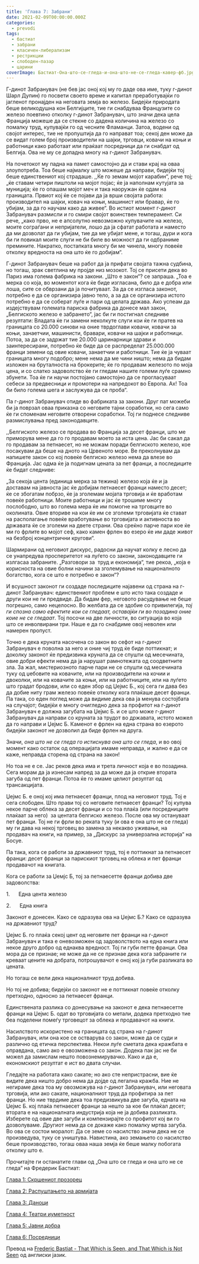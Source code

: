 ```yaml
---
title: 'Глава 7: Забрани'
date: 2021-02-09T00:00:00.000Z
categories:
  - prevodi
tags:
  - бастиат
  - забрани
  - класичен-либерализам
  - рестрикции
  - слободен-пазар
  - царини
coverImage: Бастиат-Она-што-се-гледа-и-она-што-не-се-гледа-кавер-фб.jpg
---
```


Г-динот Забранувач (не бев јас оној кој му го даде ова име, туку г-динот Шарл Дупин) го посвети своето време и капитал преработувајќи го јагленот пронајден на неговата земја во железо. Бидејќи природата беше великодушна кон Белгијците, тие ги снабдуваа Французите со железо поевтино отколку г-динот Забранувач, што значи дека цела Франција можеше да се стекне со дадена количина на железо со помалку труд, купувајќи го од чесните Фламанци. Затоа, водени од својот интерес, тие не пропуштија да го направат тоа; секој ден може да се видат голем број производители на шајки, трговци, ковачи на коњи и работници како работаат или праќаат посредници да ги снабдат од Белгија. Ова не му се допадна многу на г-динот Забранувач.

На почетокот му падна на памет самостојно да и стави крај на оваа злоупотреба. Тоа беше најмалку што можеше да направи, бидејќи тој беше единствениот кој страдаше. ,,Ќе го земам мојот карабин“, рече тој; „ќе ставам четири пиштоли на мојот појас; ќе ја наполнам кутујата за муниција; ќе го опашам мојот меч и така наоружан ќе одам на границата. Првиот кој ќе се појави да ја врши својата работа: производител на шајки, ковач на коњи, машинист или бравар, ќе го убијам, за да го научам како да живее“. Во истиот момент г-динот Забранувач размисли и го смири својот воинствен темперамент. Си рече, „како прво, не е апсолутно невозможно купувачите на железо, моите сограѓани и непријатели, лошо да ја сфатат работата и наместо да ми дозволат да ги убијам, тие да ме убијат мене, и тогаш, дури и кога би ги повикал моите слуги не би биле во можност да ги одбраниме премините. Накратко, постапката многу би ме чинела, многу повеќе отколку вредноста на она што ќе го добијам“.

Г-динот Забранувач беше на работ да ја прифати својата тажна судбина, но тогаш, зрак светлина му пројде низ мозокот. Тој се присети дека во Париз има голема фабрика на закони. „Што е закон“? се запраша. „Тоа е мерка со која, во моментот кога ќе биде изгласана, било да е добра или лоша, сите се обврзани да ја почитуваат. За да се изгласа законот, потребно е да се организира јавно тело, а за да се организира истото потребно е да се соберат луѓе и пари од целата држава. Ако успеам да издејствувам големата париска фабрика да донесе мал закон, „Белгиското железо е забрането“, јас би ги постигнал следниве резултати: Владата ќе ги замени неколкуте слуги кои ќе ги пратев на границата со 20.000 синови на оние тврдоглави ковачи, ковачи за коњи, занаетчии, машинисти, бравари, ковачи на шајки и работници. Потоа, за да се задржат тие 20.000 царинарници здрави и заинтересирани, потребно ќе биде да се распределат 25.000.000 франци земени од овие ковачи, занаетчии и работници. Тие ќе ја чуваат границата многу подобро; мене нема да ме чини ништо; нема да бидам изложен на бруталноста на брокерите; ќе го продавам железото по моја цена, и со слатко задоволство ќе ги гледам нашите големи луѓе срамно збунети. Тоа ќе ги научи постојано самостојно да се прогласуваат себеси за предвесници и промотери на напредокот во Европа. Ах! Тоа би било голема шега и заслужува да се проба“.

Па г-динот Забранувач отиде во фабриката за закони. Друг пат можеби би ја поврзал оваа приказна со неговите тајни соработки, но сега само ќе ги споменам неговите отворени соработки. Тој ги поднесе следниве размислувања пред законодавците.

,,Белгиското железо се продава во Франција за десет франци, што ме приморува мене да го го продавам моето за иста цена. Јас би сакал да го продавам за петнаесет, но не можам поради белгиското железо, кое посакувам да беше на дното на Црвеното море. Ве преколнувам да напишете закон со кој повеќе белгиско железо нема да влезе во Франција. Јас одма ќе ја подигнам цената за пет франци, а последиците ќе бидат следниве:

„За секоја цента (единица мерка за тежина) железо која ќе и ја доставам на јавноста јас ќе добијам петнаесет франци наместо десет; ќе се збогатам побрзо, ќе ја зголемам мојата трговија и ќе вработам повеќе работници. Моите работници и јас ќе трошиме многу послободно, што во голема мера ќе им помогне на трговците во околината. Овие вториве на кои ќе им се зголеми трговијата ќе стават на располагање повеќе вработување во трговијата и активноста во државата ќе се зголеми на двете страни. Ова среќно парче пари кое ќе ми го фрлите во мојот сеф, како камен фрлен во езеро ќе им даде живот на безброј концентрични кругови“.

Шармирани од неговиот дискурс, радосни да научат колку е лесно да се унапредува просперитетот на луѓето со закони, законодавците ги излгасаа забраните. „Разговори за  труд и економија“, тие рекоа, „која е корисноста на овие болни начини за зголемување на националното богатство, кога се што е потребно е закон“?

И всушност законот ги создаде последиците најавени од страна на г-динот Забранувач: единствениот проблем е што исто така создаде и други кои не ги предвиде. Да бидам фер, неговото расудување не беше погрешно, само нецелосно. Во желбата да се здобие со привилегија, _тој ги спозна само ефектите кои се гледаат, оставајќи ги во позадина оние коие не се гледаат_. Тој посочи на две личности, во ситуација во која што се инволвирани три. Наше е да го снабдиме овој неволен или намерен пропуст.

Точно е дека круната насочена со закон во сефот на г-динот Забранувач е поволна за него и оние чиј труд ќе биде поттикнат; и доколку законот ќе предизвика круната да се спушти од месечината, овие добри ефекти нема да ја нарушат рамнотежата од соодветните зла. За жал, мистериозното парче пари не се спушти од месечината туку од џебовите на ковачите, или на производители на кочии и двоколки, или на ковачите за коњи, или на работниците, или на луѓето што градат бродови, или со еден збор од Џејмс Б., кој сега ги дава без да добие ниту грам железо повеќе отколку кога плаќаше десет франци. Па така, со еден поглед може да видиме дека ова ја менува состојбата на случајот; бидејќи е многу очигледно дека за профитот на г-динот Забранувач е должна загубата на Џејмс Б. и се што може г-динот Забранувач да направи со круната за трудот во државата, истото можел да го направи и Џејмс Б. Каменот е фрлен на една страна во езерото бидејќи законот не дозволил да биде фрлен на друга.

Значи, _она што не се гледа го истиснува она што се гледа_, и во овој момент како остаток од операцијата имаме неправда, и жално е да се каже, неправда сторена од страна на закон!

Но тоа не е се. Јас реков дека има и трета личност која е во позадина. Сега морам да ја изнесам напред за да може да ја открие втората загуба од пет франци. Потоа ќе го имаме целиот резултат од трансакцијата.

Џејмс Б. е оној кој има петнаесет франци, плод на неговиот труд. Тој е сега слободен. Што прави тој со неговите петнаесет франци? Тој купува некое парче облека за десет франци и со тоа плаќа (или посредниците плаќаат за него)  за центата белгиско железо. После ова му остануваат пет франци. Тој не ги фрли во реката туку (и ова е она што не се гледа) му ги дава на некој трговец во замена за некакво уживање, на продавач на книги, на пример, за „Дискурс за универзална историја“ на Босуе.

Па така, кога се работи за државниот труд, тој е поттикнат за петнаесет франци: десет франци за парискиот трговец на облека и пет франци продавачот на книгата.

Кога се работи за Џемјс Б, тој за петнаесетте франци добива две задоволства:

1.      Една цента железо

2.      Една книга

Законот е донесен. Како се одразува ова на Џејмс Б.? Како се одразува на државниот труд?

Џејмс Б. го плаќа секој цент од неговите пет франци на г-динот Забранувач и така е оневозможен од задоволството на една книга или некое друго добро од еднаква вредност. Тој ги губи петте франци. Ова мора да се признае; не може да не се признае дека кога забраните ги креваат цените на добрата, потрошувачот е оној кој ја губи разликата во цената.

Но тогаш се вели дека националниот труд добива.

Но тој не добива; бидејќи со законот не е поттикнат повеќе отколку претходно, односно за петнаесет франци.

Единствената разлика со донесување на законот е дека петнаесетте франци на Џејмс Б. одат во трговијата со метали, додека претходно тие беа поделени помеѓу трговецот за облека и продавачот на книги.

Насилството искористено на границата од страна на г-динот Забранувач, или она кое се остварува со закон, може да се суди и различно од етичка перспектива. Некои луѓе сметата дека кражбата е оправдана, само ако е овозможена со закон. Додека пак јас не би можел да замислам нешто повознемирувачко. Како и да е, економскиот резултат е ист во двата случаи.

Гледајте на работата како сакате; но ако сте непристрасни, вие ќе видите дека ништо добро нема да дојде од легална кражба. Ние не негираме дека тоа му овозможува на г-динот Забранувач, или неговата трговија, или ако сакате, националниот труд да профитира за пет франци. Но ние тврдиме дека тоа предизвикува две загуба, едната на Џејмс Б. кој плаќа петнаесет франци за нешто за кое би плаќал десет; втората е на националната индустрија која не ја добива разликата. Изберете од овие две загуби и компензирајте со профитот кој ви го дозволуваме. Другиот нема да се докаже како помалку мртва загуба. Во ова се состои моралот: Да се земе со насилство значи дека не се произведува, туку се уништува. Навистина, ако земањето со насилство беше производство, тогаш оваа наша земја ќе беше малку побогата отколку што е.

Прочитајте ги останатите глави од „Она што се гледа и она што не се гледа“ на Фредерик Бастиат:  
  
[Глава 1: Скршениот прозорец](http://libertaniabackup.local/ona-sto-se-gleda-i-ona-sto-ne-se-gleda-skrseniot-prozorec/)

[Глава 2: Распуштањето на армијата](http://libertaniabackup.local/ona-sto-se-gleda-i-ona-sto-ne-se-gleda-glava-2/?fbclid=IwAR0KMynIZBU7-pAUgOijoR7Zmn5jJzbsIMBFNxo2Kwr2g9viMVZ40BWuRq8)

[Глава 3: Даноци](http://libertaniabackup.local/ona-sto-se-gleda-i-ona-ston-ne-se-gleda-danoci/)

[Глава 4: Театри иуметност](http://libertaniabackup.local/ona-sto-se-gleda-i-ona-sto-ne-se-gleda-teatri-i-umetnost/)

[Глава 5: Јавни добра](http://libertaniabackup.local/bastiat-javni-dobra/)

[Глава 6: Посредници](http://libertaniabackup.local/ona-sto-se-gleda-i-ona-sto-ne-se-gleda-glava6/)

Превoд на [Frederic Bastiat - That Which is Seen, and That Which is Not Seen](http://bastiat.org/en/twisatwins.html) од англиски јазик.
